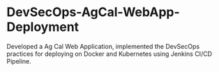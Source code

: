 # DevSecOps-AgCal-WebApp-Deployment
Developed a Ag Cal Web Application, implemented the DevSecOps practices for deploying on Docker and Kubernetes using Jenkins CI/CD Pipeline.
